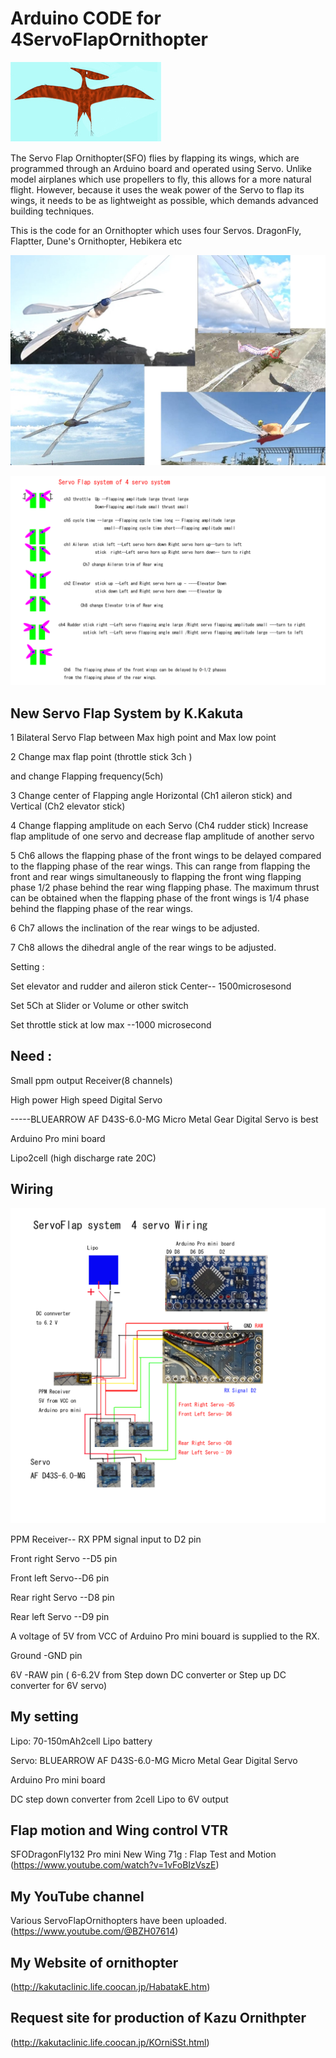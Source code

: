 # Arduino CODE for 4ServoFlapOrnithopter

![230711-2 Pterasaur3small](/image/230711-2%20Pterasaur3small%20.jpg)

The Servo Flap Ornithopter(SFO) flies by flapping its wings, which are programmed through an Arduino board and operated using Servo.
Unlike model airplanes which use propellers to fly, this allows for a more natural flight.
However, because it uses the weak power of the Servo to flap its wings, it needs to be as lightweight as possible, which demands advanced building techniques.

 This is the code for an Ornithopter which uses four Servos.
  DragonFly, Flaptter, Dune's Ornithopter, Hebikera etc

 ![250115 4SFO for SFO CODE GitHub](/image/250115%204SFO%20for%20SFO%20CODE%20GitHub.jpg)

![241211  4 ServoFlap system with Aileron and Elevator trim of Rear wing](/image/241211%20%204%20ServoFlap%20system%20with%20Aileron%20and%20Elevator%20trim%20of%20Rear%20wing.jpg)
## New Servo Flap System by K.Kakuta

1 Bilateral Servo Flap between Max high point and Max low point

2 Change max flap point (throttle stick 3ch ) 
 
  and change Flapping frequency(5ch)

3 Change center of Flapping angle Horizontal (Ch1 aileron stick) and Vertical (Ch2 elevator stick)

4 Change flapping amplitude on each Servo (Ch4 rudder stick)
Increase flap amplitude of one servo and decrease flap amplitude of another servo

5 Ch6 allows the flapping phase of the front wings to be delayed compared to the flapping phase of the rear wings.
This can range from flapping the front and rear wings simultaneously to flapping the front wing flapping phase 1/2 phase behind the rear wing flapping phase.
The maximum thrust can be obtained when the flapping phase of the front wings is 1/4 phase behind the flapping phase of the rear wings.

6 Ch7 allows the inclination of the rear wings to be adjusted.

7 Ch8 allows the dihedral angle of the rear wings to be adjusted.


Setting : 

Set elevator and rudder and aileron stick Center-- 1500microsesond

Set 5Ch at Slider or Volume or other switch

Set throttle stick at low max --1000 microsecond

## Need :
   Small ppm output Receiver(8 channels)

   High power High speed Digital Servo

   -----BLUEARROW AF D43S-6.0-MG Micro Metal Gear Digital Servo is best

   Arduino Pro mini board  
   
  
   Lipo2cell (high discharge rate 20C)

## Wiring

![230710  5VtoRX ServoFlap system 4 servo AF D43S-6.0-MG Wiring](/image/230710%20%205VtoRX%20ServoFlap%20system%204%20servo%20AF%20D43S-6.0-MG%20Wiring.jpg)


PPM Receiver-- RX PPM signal input to D2 pin

Front right Servo --D5 pin

Front left Servo--D6 pin

Rear right Servo --D8 pin

Rear left Servo --D9 pin

A voltage of 5V from VCC of Arduino Pro mini bouard is supplied to the RX.


Ground -GND pin

6V -RAW pin ( 6-6.2V from Step down DC converter or Step up DC converter for 6V servo)




## My setting

Lipo: 70-150mAh2cell Lipo battery

Servo: BLUEARROW AF D43S-6.0-MG Micro Metal Gear Digital Servo

Arduino Pro mini board

DC step down converter from 2cell Lipo to 6V output



## Flap motion and Wing control VTR 
SFODragonFly132 Pro mini New Wing 71g : Flap Test and Motion
(https://www.youtube.com/watch?v=1vFoBIzVszE)


## My YouTube channel 
 Various ServoFlapOrnithopters have been uploaded.
(https://www.youtube.com/@BZH07614)

## My Website of ornithopter
 (http://kakutaclinic.life.coocan.jp/HabatakE.htm)

## Request site for production of Kazu Ornithpter
(http://kakutaclinic.life.coocan.jp/KOrniSSt.html)
 
